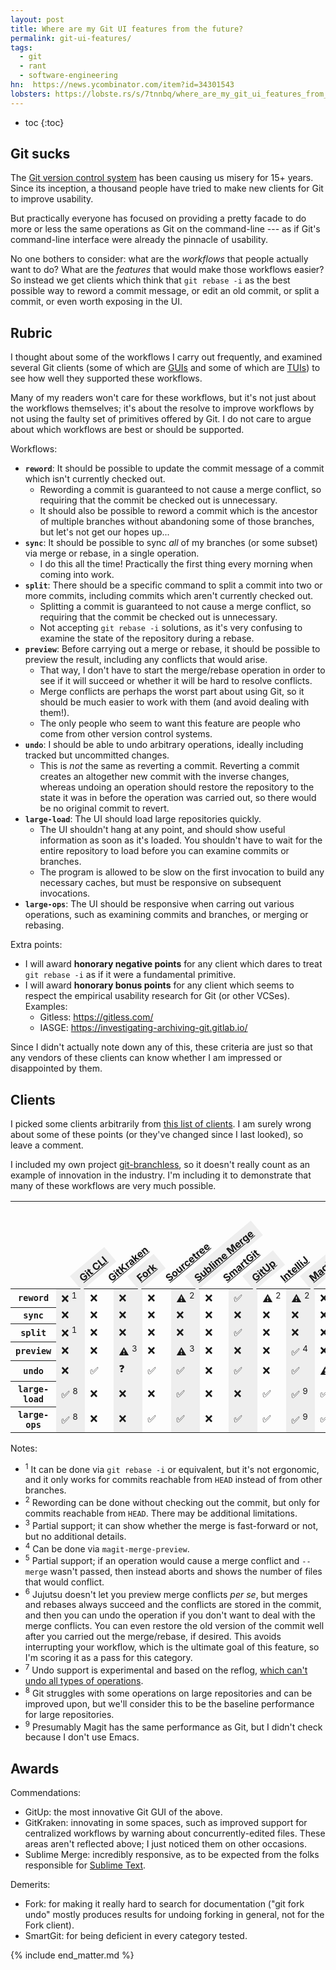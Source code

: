 ```yaml
---
layout: post
title: Where are my Git UI features from the future?
permalink: git-ui-features/
tags:
  - git
  - rant
  - software-engineering
hn:  https://news.ycombinator.com/item?id=34301543
lobsters: https://lobste.rs/s/7tnnbq/where_are_my_git_ui_features_from_future
---
```


 * toc
{:toc}

## Git sucks

The [Git version control system](https://git-scm.com/) has been causing us misery for 15+ years. Since its inception, a thousand people have tried to make new clients for Git to improve usability.

But practically everyone has focused on providing a pretty facade to do more or less the same operations as Git on the command-line --- as if Git's command-line interface were already the pinnacle of usability.

No one bothers to consider: what are the *workflows* that people actually want to do? What are the *features* that would make those workflows easier? So instead we get clients which think that `git rebase -i` as the best possible way to reword a commit message, or edit an old commit, or split a commit, or even worth exposing in the UI.

## Rubric

I thought about some of the workflows I carry out frequently, and examined several Git clients (some of which are [GUIs](https://en.wikipedia.org/wiki/Graphical_user_interface) and some of which are [TUIs](https://en.wikipedia.org/wiki/Text-based_user_interface)) to see how well they supported these workflows.

Many of my readers won't care for these workflows, but it's not just about the workflows themselves; it's about the resolve to improve workflows by not using the faulty set of primitives offered by Git. I do not care to argue about which workflows are best or should be supported.

Workflows:
- **`reword`**: It should be possible to update the commit message of a commit which isn't currently checked out.
  - Rewording a commit is guaranteed to not cause a merge conflict, so requiring that the commit be checked out is unnecessary.
  - It should also be possible to reword a commit which is the ancestor of multiple branches without abandoning some of those branches, but let's not get our hopes up...
- **`sync`**: It should be possible to sync *all* of my branches (or some subset) via merge or rebase, in a single operation.
  - I do this all the time! Practically the first thing every morning when coming into work.
- **`split`**: There should be a specific command to split a commit into two or more commits, including commits which aren't currently checked out.
  - Splitting a commit is guaranteed to not cause a merge conflict, so requiring that the commit be checked out is unnecessary.
  - Not accepting `git rebase -i` solutions, as it's very confusing to examine the state of the repository during a rebase.
- **`preview`**: Before carrying out a merge or rebase, it should be possible to preview the result, including any conflicts that would arise.
  - That way, I don't have to start the merge/rebase operation in order to see if it will succeed or whether it will be hard to resolve conflicts.
  - Merge conflicts are perhaps the worst part about using Git, so it should be much easier to work with them (and avoid dealing with them!).
  - The only people who seem to want this feature are people who come from other version control systems.
- **`undo`**: I should be able to undo arbitrary operations, ideally including tracked but uncommitted changes.
  - This is *not* the same as reverting a commit. Reverting a commit creates an altogether new commit with the inverse changes, whereas undoing an operation should restore the repository to the state it was in before the operation was carried out, so there would be no original commit to revert.
- **`large-load`**: The UI should load large repositories quickly.
  - The UI shouldn't hang at any point, and should show useful information as soon as it's loaded. You shouldn't have to wait for the entire repository to load before you can examine commits or branches.
  - The program is allowed to be slow on the first invocation to build any necessary caches, but must be responsive on subsequent invocations.
- **`large-ops`**: The UI should be responsive when carring out various operations, such as examining commits and branches, or merging or rebasing.

Extra points:

- I will award **honorary negative points** for any client which dares to treat `git rebase -i` as if it were a fundamental primitive.
- I will award **honorary bonus points** for any client which seems to respect the empirical usability research for Git (or other VCSes). Examples:
  - Gitless: <https://gitless.com/>
  - IASGE: <https://investigating-archiving-git.gitlab.io/>

Since I didn't actually note down any of this, these criteria are just so that any vendors of these clients can know whether I am impressed or disappointed by them.

## Clients

I picked some clients arbitrarily from [this list of clients](https://git-scm.com/downloads/guis). I am surely wrong about some of these points (or they've changed since I last looked), so leave a comment.

I included my own project [git-branchless](https://github.com/arxanas/git-branchless), so it doesn't really count as an example of innovation in the industry. I'm including it to demonstrate that many of these workflows are very much possible.

<style type="text/css">
th.rotate {
  /* Something you can count on */
  height: 140px;
  white-space: nowrap;
}

th.rotate > div {
  transform: 
    translate(20px, 51px) /* magic numbers */
    rotate(320deg);
  width: 30px;
}
th.rotate > div > span {
  padding: 5px 10px;
}

#data th:nth-child(even) > div > span, #data td:nth-child(even) {
  background-color: #eee;
}

</style>

<table id="data">
<thead>
  <tr>
    <th></th>
    <th class="rotate"><div><span><a href="https://git-scm.com/">Git CLI</a></span></div></th>
    <th class="rotate"><div><span><a href="https://www.gitkraken.com/">GitKraken</a></span></div></th>
    <th class="rotate"><div><span><a href="https://git-fork.com/">Fork</a></span></div></th>
    <th class="rotate"><div><span><a href="https://www.sourcetreeapp.com/">Sourcetree</a></span></div></th>
    <th class="rotate"><div><span><a href="https://www.sublimemerge.com/">Sublime Merge</a></span></div></th>
    <th class="rotate"><div><span><a href="https://www.syntevo.com/smartgit/">SmartGit</a></span></div></th>
    <th class="rotate"><div><span><a href="https://gitup.co/">GitUp</a></span></div></th>
    <th class="rotate"><div><span><a href="https://www.jetbrains.com/idea/">IntelliJ</a></span></div></th>
    <th class="rotate"><div><span><a href="https://magit.vc/">Magit</a></span></div></th>
    <th class="rotate"><div><span><a href="https://github.com/jesseduffield/lazygit">Lazygit</a></span></div></th>
    <th class="rotate"><div><span><a href="https://github.com/extrawurst/gitui">Gitui</a></span></div></th>
    <th class="rotate"><div><span><a href="https://github.com/arxanas/git-branchless">git-branchless</a></span></div></th>
    <th class="rotate"><div><span><a href="https://github.com/martinvonz/jj">Jujutsu</a></span></div></th>
  </tr>
</thead>

<tbody>
  <tr>
    <th><code>reword</code></th>
    <td>❌&nbsp;<sup>1</sup></td> <!-- Git CLI -->
    <td>❌</td> <!-- GitKraken -->
    <td>❌</td> <!-- Fork -->
    <td>❌</td> <!-- Sourcetree -->
    <td>⚠️&nbsp;<sup>2</sup></td> <!-- Sublime Merge -->
    <td>❌</td> <!-- SmartGit -->
    <td>✅</td> <!-- GitUp -->
    <td>⚠️&nbsp;<sup>2</sup></td> <!-- IntelliJ -->
    <td>⚠️&nbsp;<sup>2</sup></td> <!-- Magit -->
    <td>❌</td> <!-- Lazygit -->
    <td>❌</td> <!-- Gitui -->
    <td>✅</td> <!-- git-branchless -->
    <td>✅</td> <!-- jj -->
  </tr>
  
  <tr>
    <th><code>sync</code></th>
    <td>❌</td> <!-- Git CLI -->
    <td>❌</td> <!-- GitKraken -->
    <td>❌</td> <!-- Fork -->
    <td>❌</td> <!-- Sourcetree -->
    <td>❌</td> <!-- Sublime Merge -->
    <td>❌</td> <!-- SmartGit -->
    <td>❌</td> <!-- GitUp -->
    <td>❌</td> <!-- IntelliJ -->
    <td>❌</td> <!-- Magit -->
    <td>❌</td> <!-- Lazygit -->
    <td>❌</td> <!-- Gitui -->
    <td>✅</td> <!-- git-branchless -->
    <td>❌</td> <!-- jj -->
  </tr>
  
  <tr>
    <th><code>split</code></th>
    <td>❌&nbsp;<sup>1</sup></td> <!-- Git CLI -->
    <td>❌</td> <!-- GitKraken -->
    <td>❌</td> <!-- Fork -->
    <td>❌</td> <!-- Sourcetree -->
    <td>❌</td> <!-- Sublime Merge -->
    <td>❌</td> <!-- SmartGit -->
    <td>✅</td> <!-- GitUp -->
    <td>❌</td> <!-- IntelliJ -->
    <td>❌</td> <!-- Magit -->
    <td>❌</td> <!-- Lazygit -->
    <td>❌</td> <!-- Gitui -->
    <td>❌</td> <!-- git-branchless -->
    <td>✅</td> <!-- jj -->
  </tr>
  
  <tr>
    <th><code>preview</code></th>
    <td>❌</td> <!-- Git CLI -->
    <td>❌</td> <!-- GitKraken -->
    <td>⚠️&nbsp;<sup>3</sup></td> <!-- Fork -->
    <td>❌</td> <!-- Sourcetree -->
    <td>⚠️&nbsp;<sup>3</sup></td> <!-- Sublime Merge -->
    <td>❌</td> <!-- SmartGit -->
    <td>❌</td> <!-- GitUp -->
    <td>❌</td> <!-- IntelliJ -->
    <td>✅&nbsp;<sup>4</sup></td> <!-- Magit -->
    <td>❌</td> <!-- Lazygit -->
    <td>❌</td> <!-- Gitui -->
    <td>⚠️&nbsp;<sup>5</sup></td> <!-- git-branchless -->
    <td>✅&nbsp;<sup>6</sup></td> <!-- jj -->
  </tr>

  <tr>
    <th><code>undo</code></th>
    <td>❌</td> <!-- Git CLI -->
    <td>✅</td> <!-- GitKraken -->
    <td>❓</td> <!-- Fork -->
    <td>✅</td> <!-- Sourcetree -->
    <td>✅</td> <!-- Sublime Merge -->
    <td>❌</td> <!-- SmartGit -->
    <td>✅</td> <!-- GitUp -->
    <td>❌</td> <!-- IntelliJ -->
    <td>✅</td> <!-- Magit -->
    <td>⚠️&nbsp;<sup>7</sup></td> <!-- Lazygit -->
    <td>❌</td> <!-- Gitui -->
    <td>✅</td> <!-- git-branchless -->
    <td>✅</td> <!-- jj -->
  </tr>

  <tr>
    <th><code>large-load</code></th>
    <td>✅&nbsp;<sup>8</sup></td> <!-- Git CLI -->
    <td>❌</td> <!-- GitKraken -->
    <td>❌</td> <!-- Fork -->
    <td>❌</td> <!-- Sourcetree -->
    <td>✅</td> <!-- Sublime Merge -->
    <td>❌</td> <!-- SmartGit -->
    <td>❌</td> <!-- GitUp -->
    <td>✅</td> <!-- IntelliJ -->
    <td>✅&nbsp;<sup>9</sup></td> <!-- Magit -->
    <td>✅</td> <!-- Lazygit -->
    <td>✅</td> <!-- Gitui -->
    <td>✅</td> <!-- git-branchless -->
    <td>❌</td> <!-- jj -->
  </tr>
  
  <tr>
    <th><code>large-ops</code></th>
    <td>✅&nbsp;<sup>8</sup></td> <!-- Git CLI -->
    <td>❌</td> <!-- GitKraken -->
    <td>❌</td> <!-- Fork -->
    <td>✅</td> <!-- Sourcetree -->
    <td>✅</td> <!-- Sublime Merge -->
    <td>❌</td> <!-- SmartGit -->
    <td>✅</td> <!-- GitUp -->
    <td>✅</td> <!-- IntelliJ -->
    <td>✅&nbsp;<sup>9</sup></td> <!-- Magit -->
    <td>✅</td> <!-- Lazygit -->
    <td>✅</td> <!-- Gitui -->
    <td>✅</td> <!-- git-branchless -->
    <td>❌</td> <!-- jj -->
  </tr>
</tbody>
</table>

Notes:

* <sup>1</sup> It can be done via `git rebase -i` or equivalent, but it's not ergonomic, and it only works for commits reachable from `HEAD` instead of from other branches.
* <sup>2</sup> Rewording can be done without checking out the commit, but only for commits reachable from `HEAD`. There may be additional limitations.
* <sup>3</sup> Partial support; it can show whether the merge is fast-forward or not, but no additional details.
* <sup>4</sup> Can be done via `magit-merge-preview`.
* <sup>5</sup> Partial support; if an operation would cause a merge conflict and `--merge` wasn't passed, then instead aborts and shows the number of files that would conflict.
* <sup>6</sup> Jujutsu doesn't let you preview merge conflicts *per se*, but merges and rebases always succeed and the conflicts are stored in the commit, and then you can undo the operation if you don't want to deal with the merge conflicts. You can even restore the old version of the commit well after you carried out the merge/rebase, if desired. This avoids interrupting your workflow, which is the ultimate goal of this feature, so I'm scoring it as a pass for this category.
* <sup>7</sup> Undo support is experimental and based on the reflog, [which can't undo all types of operations](https://github.com/arxanas/git-branchless/wiki/Architecture#comparison-with-the-reflog).
* <sup>8</sup> Git struggles with some operations on large repositories and can be improved upon, but we'll consider this to be the baseline performance for large repositories.
* <sup>9</sup> Presumably Magit has the same performance as Git, but I didn't check because I don't use Emacs.

## Awards

Commendations:

- GitUp: the most innovative Git GUI of the above.
- GitKraken: innovating in some spaces, such as improved support for centralized workflows by warning about concurrently-edited files. These areas aren't reflected above; I just noticed them on other occasions.
- Sublime Merge: incredibly responsive, as to be expected from the folks responsible for [Sublime Text](https://www.sublimetext.com/).

Demerits:

- Fork: for making it really hard to search for documentation ("git fork undo" mostly produces results for undoing forking in general, not for the Fork client).
- SmartGit: for being deficient in every category tested.

{% include end_matter.md %}
